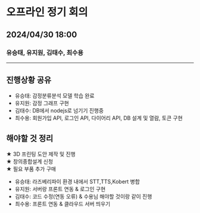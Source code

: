 # 오프라인 정기 회의
## 2024/04/30 18:00
### 유승태, 유지원, 김태수, 최수용
---
## 진행상황 공유
* 유승태: 감정분류분석 모델 학습 완료
* 유지원: 감정 그래프 구현
* 김태수: DB에서 nodejs로 넘기기 진행중
* 최수용: 회원가입 API, 로그인 API, 다이어리 API, DB 설계 및 열람, 토큰 구현
## 해야할 것 정리
★ 3D 프린팅 도안 제작 및 진행   
★ 창의종합설계 신청   
★ 필요 부품 추가 구매   
* 유승태: 라즈베리파이 환경 내에서 STT,TTS,Kobert 병합
* 유지원: 서버랑 프론트 연동 & 로그인 구현
* 김태수: 코드 수정(연동 오류) & 수용님 해야할 것이랑 같이 진행
* 최수용: 프론트 연동 & 클라우드 서버 띄우기
